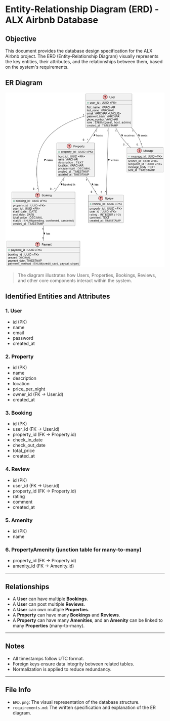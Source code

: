 # Entity-Relationship Diagram (ERD) - ALX Airbnb Database

## Objective

This document provides the database design specification for the ALX Airbnb project. The ERD (Entity-Relationship Diagram) visually represents the key entities, their attributes, and the relationships between them, based on the system's requirements.

## ER Diagram

![ER Diagram](./airbnb_er_diagram.png)

> The diagram illustrates how Users, Properties, Bookings, Reviews, and other core components interact within the system.

## Identified Entities and Attributes

### 1. **User**
- id (PK)
- name
- email
- password
- created_at

### 2. **Property**
- id (PK)
- name
- description
- location
- price_per_night
- owner_id (FK → User.id)
- created_at

### 3. **Booking**
- id (PK)
- user_id (FK → User.id)
- property_id (FK → Property.id)
- check_in_date
- check_out_date
- total_price
- created_at

### 4. **Review**
- id (PK)
- user_id (FK → User.id)
- property_id (FK → Property.id)
- rating
- comment
- created_at

### 5. **Amenity**
- id (PK)
- name

### 6. **PropertyAmenity** (junction table for many-to-many)
- property_id (FK → Property.id)
- amenity_id (FK → Amenity.id)

---

## Relationships

- A **User** can have multiple **Bookings**.
- A **User** can post multiple **Reviews**.
- A **User** can own multiple **Properties**.
- A **Property** can have many **Bookings** and **Reviews**.
- A **Property** can have many **Amenities**, and an **Amenity** can be linked to many **Properties** (many-to-many).

---

## Notes

- All timestamps follow UTC format.
- Foreign keys ensure data integrity between related tables.
- Normalization is applied to reduce redundancy.

---

## File Info

- `ERD.png`: The visual representation of the database structure.
- `requirements.md`: The written specification and explanation of the ER diagram.


